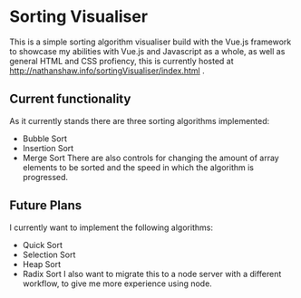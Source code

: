 # Sorting Visualiser
This is a simple sorting algorithm visualiser build with the Vue.js framework to showcase my abilities with Vue.js and Javascript as a whole, as well as general HTML and CSS profiency, this is currently hosted at http://nathanshaw.info/sortingVisualiser/index.html .
## Current functionality
As it currently stands there are three sorting algorithms implemented:
- Bubble Sort
- Insertion Sort
- Merge Sort
There are also controls for changing the amount of array elements to be sorted and the speed in which the algorithm is progressed.
## Future Plans
I currently want to implement the following algorithms:
- Quick Sort
- Selection Sort
- Heap Sort
- Radix Sort
I also want to migrate this to a node server with a different workflow, to give me more experience using node.